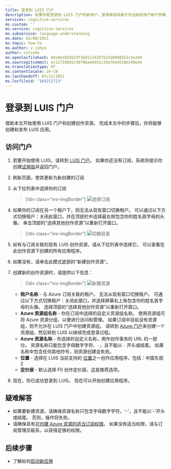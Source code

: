 ```yaml
---
title: 登录到 LUIS 门户
description: 如果你是登录到 LUIS 门户的新用户，登录体验将基于你当前的用户帐户而略有不同。
services: cognitive-services
ms.custom: ''
ms.service: cognitive-services
ms.subservice: language-understanding
ms.date: 03/08/2021
ms.topic: how-to
ms.author: v-johya
author: nitinme
ms.openlocfilehash: 8da9e1032b23f3b811242bf52cb0b085b3c5e344
ms.sourcegitcommit: ec127596b5c56f8ba4d452c39a7b44510b140ed4
ms.translationtype: HT
ms.contentlocale: zh-CN
ms.lasthandoff: 03/12/2021
ms.locfileid: "103212723"
---
```

# <a name="sign-in-to-luis-portal"></a>登录到 LUIS 门户
<!--Not available in MC: luis-portal-note.md-->

借助本文开始使用 LUIS 门户和创建创作资源。 完成本文中的步骤后，你将能够创建和发布 LUIS 应用。

## <a name="access-the-portal"></a>访问门户


1. 若要开始使用 LUIS，请转到 [LUIS 门户](https://luis.azure.cn)。 如果你还没有订阅，系统将提示你创建[试用版](https://azure.microsoft.com//free/cognitive-services/)并返回门户。
2. 刷新页面，使其更新为新创建的订阅
3. 从下拉列表中选择你的订阅

    > [!div class="mx-imgBorder"]
    > ![选择订阅](./media/migrate-authoring-key/select-subscription-sign-in-2.png)

4. 如果你的订阅在另一个租户下，则无法从现有窗口切换租户。 可以通过以下方式切换租户：关闭此窗口，并在顶部栏中选择最右侧包含你的姓名首字母的头像。 单击顶部的“选择其他创作资源”以重新打开窗口。

    > [!div class="mx-imgBorder"]
    > ![切换目录](./media/migrate-authoring-key/switch-directories.png)

5. 如有与订阅关联的现有 LUIS 创作资源，请从下拉列表中选择它。 可以查看在此创作资源下创建的所有应用程序。
6. 如果没有，请单击此模式底部的“新建创作资源”。
7.  创建新的创作资源时，请提供以下信息：

    > [!div class="mx-imgBorder"]
    > ![新建资源](./media/migrate-authoring-key/create-new-authoring-resource-2.png)

    * **租户名称** - 与 Azure 订阅关联的租户。 无法从现有窗口切换租户。 可通过以下方式切换租户：关闭此窗口，并选择屏幕右上角包含你的姓名首字母的头像。 选择顶部的“选择其他创作资源”以重新打开窗口。
    * **Azure 资源组名称** - 你在订阅中选择的自定义资源组名称。 使用资源组可将 Azure 资源分组，以便进行访问和管理。 如果订阅中目前没有资源组，则不允许在 LUIS 门户中创建资源组。 请转到 [Azure 门户](https://portal.azure.cn/#create/Microsoft.ResourceGroup)来创建一个资源组，然后转到 LUIS 以继续完成登录过程。
    * **Azure 资源名称** - 你选择的自定义名称，用作创作事务的 URL 的一部分。 资源名称只能包含字母数字字符、`-`，且不能以 `-` 开头或结尾。 如果名称中包含任何其他符号，则资源创建会失败。
    * **位置** - 选择在 LUIS 当前支持的 [位置](./luis-reference-regions.md)之一创作应用程序，包括：中国东部 2
    * **定价层** - 默认选择 F0 创作定价层，这是推荐选项。
8. 现在，你已成功登录到 LUIS。 现在可以开始创建应用程序。

## <a name="troubleshooting"></a>疑难解答

* 如果要新建资源，请确保资源名称只包含字母数字字符，'-'，且不能以'-'开头或结尾。 否则，操作将失败。
* 请确保具有[可创建 Azure 资源的适当订阅权限](../../role-based-access-control/rbac-and-directory-admin-roles.md#azure-roles)。 如果没有适当权限，请与订阅管理员联系，以获得足够的权限。

## <a name="next-steps"></a>后续步骤

* 了解如何[启动新应用](luis-how-to-start-new-app.md)

